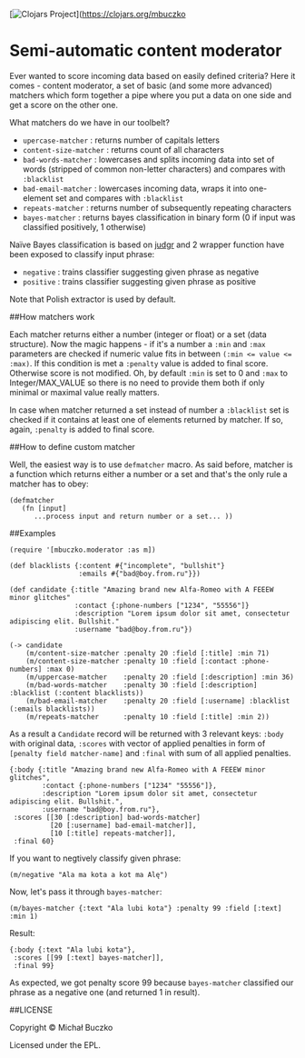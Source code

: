 [![Clojars Project](https://img.shields.io/clojars/v/mbuczko/moderator.svg)](https://clojars.org/mbuczko

# Semi-automatic content moderator

Ever wanted to score incoming data based on easily defined criteria? Here it comes - content moderator, a set of basic (and some more advanced) matchers which form together a pipe where you put a data on one side and get a score on the other one.

What matchers do we have in our toolbelt?

 - ```upercase-matcher``` : returns number of capitals letters
 - ```content-size-matcher``` : returns count of all characters
 - ```bad-words-matcher``` : lowercases and splits incoming data into set of words (stripped of common non-letter characters) and compares with ```:blacklist```
 - ```bad-email-matcher``` : lowercases incoming data, wraps it into one-element set and compares with ```:blacklist```
 - ```repeats-matcher``` : returns number of subsequently repeating characters
 - ```bayes-matcher``` : returns bayes classification in binary form (0 if input was classified positively, 1 otherwise)

Naïve Bayes classification is based on [judgr](https://github.com/danielfm/judgr) and 2 wrapper function have been exposed to classify input phrase:

 - ```negative``` : trains classifier suggesting given phrase as negative
 - ```positive``` : trains classifier suggesting given phrase as positive

Note that Polish extractor is used by default.

##How matchers work

Each matcher returns either a number (integer or float) or a set (data structure). Now the magic happens - if it's a number a ```:min``` and ```:max``` parameters are checked if numeric value fits in between ```(:min <= value <= :max)```.
If this condition is met a ```:penalty``` value is added to final score. Otherwise score is not modified. Oh, by default ```:min``` is set to 0 and ```:max``` to Integer/MAX_VALUE
so there is no need to provide them both if only minimal or maximal value really matters.

In case when matcher returned a set instead of number a ```:blacklist``` set is checked if it contains at least one of elements returned by matcher. If so, again, ```:penalty``` is added to final score.

##How to define custom matcher

Well, the easiest way is to use ```defmatcher``` macro. As said before, matcher is a function which returns either a number or a set and that's the only rule a matcher has to obey:

    (defmatcher
       (fn [input]
          ...process input and return number or a set... ))

##Examples

    (require '[mbuczko.moderator :as m])

    (def blacklists {:content #{"incomplete", "bullshit"}
                     :emails #{"bad@boy.from.ru"}})

    (def candidate {:title "Amazing brand new Alfa-Romeo with A FEEEW minor glitches"
                    :contact {:phone-numbers ["1234", "55556"]}
                    :description "Lorem ipsum dolor sit amet, consectetur adipiscing elit. Bullshit."
                    :username "bad@boy.from.ru"})

    (-> candidate
        (m/content-size-matcher :penalty 20 :field [:title] :min 71)
        (m/content-size-matcher :penalty 10 :field [:contact :phone-numbers] :max 0)
        (m/uppercase-matcher    :penalty 20 :field [:description] :min 36)
        (m/bad-words-matcher    :penalty 30 :field [:description] :blacklist (:content blacklists))
        (m/bad-email-matcher    :penalty 20 :field [:username] :blacklist (:emails blacklists))
        (m/repeats-matcher      :penalty 10 :field [:title] :min 2))

As a result a ```Candidate``` record will be returned with 3 relevant keys: ```:body``` with original data, ```:scores``` with vector of applied penalties in form of ```[penalty field matcher-name]``` and ```:final``` with sum of all applied penalties.

    {:body {:title "Amazing brand new Alfa-Romeo with A FEEEW minor glitches",
            :contact {:phone-numbers ["1234" "55556"]},
            :description "Lorem ipsum dolor sit amet, consectetur adipiscing elit. Bullshit.",
            :username "bad@boy.from.ru"},
     :scores [[30 [:description] bad-words-matcher]
              [20 [:username] bad-email-matcher]],
              [10 [:title] repeats-matcher]],
     :final 60}

If you want to negtively classify given phrase:

    (m/negative "Ala ma kota a kot ma Alę")

Now, let's pass it through ```bayes-matcher```:

    (m/bayes-matcher {:text "Ala lubi kota"} :penalty 99 :field [:text] :min 1)

Result:

    {:body {:text "Ala lubi kota"},
     :scores [[99 [:text] bayes-matcher]],
     :final 99}

As expected, we got penalty score 99 because ```bayes-matcher``` classified our phrase as a negative one (and returned 1 in result).

##LICENSE

Copyright © Michał Buczko

Licensed under the EPL.
